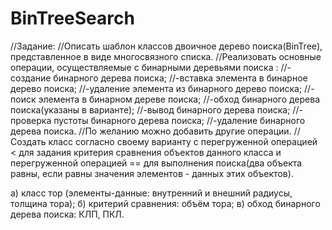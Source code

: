 # BinTreeSearch
//Задание:
//Описать шаблон классов двоичное дерево поиска(BinTree), представленное в виде многосвязного списка.
//Реализовать основные операции, осуществляемые с бинарными деревьями поиска :
//-создание бинарного дерева поиска;
//-вставка элемента в бинарное дерево поиска;
//-удаление элемента из бинарного дерево поиска;
//-поиск элемента в бинарном дереве поиска;
//-обход бинарного дерева поиска(указаны в варианте);
//-вывод бинарного дерева поиска;
//-проверка пустоты бинарного дерева поиска;
//-удаление бинарного дерева поиска.
//По желанию можно добавить другие операции.
//Создать класс согласно своему варианту с перегруженной операцией < для задания критерия сравнения объектов данного класса и перегруженной операцией ==
для выполнения поиска(два объекта равны, если равны значения элементов - данных этих объектов).

а) класс тор (элементы-данные: внутренний и внешний радиусы, толщина тора);
б) критерий сравнения: объём тора;
в) обход бинарного дерева поиска: КЛП, ПКЛ.
